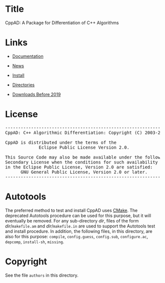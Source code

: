 # Title
CppAD: A Package for Differentiation of C++ Algorithms

# Links

- [Documentation](https://coin-or.github.io/CppAD/doc)

- [News](https://coin-or.github.io/CppAD/doc/whats_new.htm)

- [Install](https://coin-or.github.io/CppAD/doc/install.htm)

- [Directories](https://coin-or.github.io/CppAD/doc/directory.htm)

- [Downloads Before 2019](https://www.coin-or.org/download/source/CppAD/)


# License
<pre>
-------------------------------------------------------------------------------
CppAD: C++ Algorithmic Differentiation: Copyright (C) 2003-21 Bradley M. Bell

CppAD is distributed under the terms of the
             Eclipse Public License Version 2.0.

This Source Code may also be made available under the following
Secondary License when the conditions for such availability set forth
in the Eclipse Public License, Version 2.0 are satisfied:
      GNU General Public License, Version 2.0 or later.
-------------------------------------------------------------------------------
</pre>


# Autotools
The preferred method to test and install CppAD uses [CMake](https://cmake.org).
The deprecated Autotools procedure can be used for this purpose,
but it will eventually be removed.
For any sub-directory *dir*,
files of the form *dir*/`makefile.am` and *dir*/`makefile.in`
are used to support the Autotools test and install procedure.
In addition,
the following files, in this directory, are also for this purpose:
`compile`,
`config.guess`,
`config.sub`,
`configure.ac`,
`depcomp`,
`install-sh`,
`missing`.


# Copyright
See the file `authors` in this directory.
